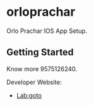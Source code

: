# orloprachar

Orlo Prachar IOS App Setup.

## Getting Started

Know more 9575126240.

Developer Website:

- [Lab:goto](https://focusmedia.co.in)
